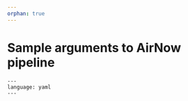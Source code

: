 ```yaml
---
orphan: true
---
```


# Sample arguments to AirNow pipeline

```{literalinclude} ../../src/cwl/sample_airnow.yaml
---
language: yaml
---
```